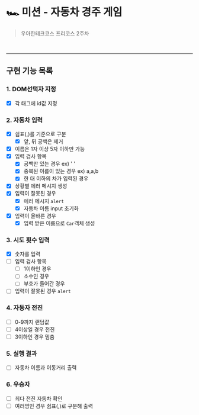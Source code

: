 # 🏎 미션 - 자동차 경주 게임

> 우아한테크코스 프리코스 2주차

<br>

---

## 구현 기능 목록

### 1. DOM선택자 지정

- [x] 각 태그에 id값 지정

### 2. 자동차 입력

- [x] 쉼표(,)를 기준으로 구분
  - [x] 앞, 뒤 공백은 제거
- [x] 이름은 1자 이상 5자 이하만 가능
- [x] 입력 검사 항목
  - [x] 공백만 있는 경우 ex) ' '
  - [x] 중복된 이름이 있는 경우 ex) a,a,b
  - [x] 한 대 이하의 차가 입력된 경우
- [x] 상황별 에러 메시지 생성
- [x] 입력이 잘못된 경우
  - [x] 에러 메시지 `alert`
  - [x] 자동차 이름 input 초기화
- [x] 입력이 올바른 경우
  - [x] 입력 받은 이름으로 `Car`객체 생성

### 3. 시도 횟수 입력

- [x] 숫자를 입력
- [ ] 입력 검사 항목
  - [ ] 1이하인 경우
  - [ ] 소수인 경우
  - [ ] 부호가 들어간 경우
- [ ] 입력이 잘못된 경우 `alert`

### 4. 자동자 전진

- [ ] 0-9까지 랜덤값
- [ ] 4이상일 경우 전진
- [ ] 3이하인 경우 멈춤

### 5. 실행 결과

- [ ] 자동차 이름과 이동거리 출력

### 6. 우승자

- [ ] 최다 전진 자동차 확인
- [ ] 여러명인 경우 쉼표(,)로 구분해 출력
